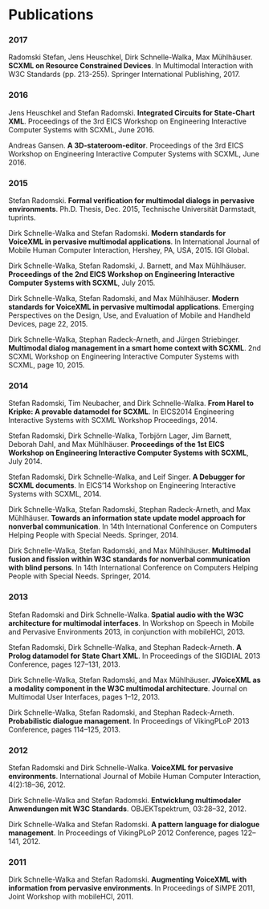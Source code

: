 # Publications

### 2017

Radomski Stefan, Jens Heuschkel, Dirk Schnelle-Walka, Max Mühlhäuser. **SCXML on Resource
Constrained Devices**. In Multimodal Interaction with W3C Standards (pp. 213-255). Springer
International Publishing, 2017.

### 2016

Jens Heuschkel and Stefan Radomski. **Integrated Circuits for State-Chart XML**.
Proceedings of the 3rd EICS Workshop on Engineering Interactive Computer
Systems with SCXML, June 2016.

Andreas Gansen. **A 3D-stateroom-editor**.
Proceedings of the 3rd EICS Workshop on Engineering Interactive Computer
Systems with SCXML, June 2016.

### 2015

Stefan Radomski. **Formal verification for multimodal dialogs in pervasive
environments**. Ph.D. Thesis, Dec. 2015, Technische Universität Darmstadt,
tuprints.

Dirk Schnelle-Walka and Stefan Radomski. **Modern standards for VoiceXML in
pervasive multimodal applications**. In International Journal of Mobile Human
Computer Interaction, Hershey, PA, USA, 2015. IGI Global.

Dirk Schnelle-Walka, Stefan Radomski, J. Barnett, and Max Mühlhäuser.
**Proceedings of the 2nd EICS Workshop on Engineering Interactive Computer
Systems with SCXML**, July 2015.

Dirk Schnelle-Walka, Stefan Radomski, and Max Mühlhäuser. **Modern standards
for VoiceXML in pervasive multimodal applications**. Emerging Perspectives on
the Design, Use, and Evaluation of Mobile and Handheld Devices, page 22, 2015.

Dirk Schnelle-Walka, Stephan Radeck-Arneth, and Jürgen Striebinger.
**Multimodal dialog management in a smart home context with SCXML**. 2nd SCXML
Workshop on Engineering Interactive Computer Systems with SCXML, page 10, 2015.

### 2014

Stefan Radomski, Tim Neubacher, and Dirk Schnelle-Walka. **From Harel to
Kripke: A provable datamodel for SCXML**. In EICS2014 Engineering Interactive
Systems with SCXML Workshop Proceedings, 2014.

Stefan Radomski, Dirk Schnelle-Walka, Torbjörn Lager, Jim Barnett, Deborah
Dahl, and Max Mühlhäuser. **Proceedings of the 1st EICS Workshop on Engineering
Interactive Computer Systems with SCXML**, July 2014.

Stefan Radomski, Dirk Schnelle-Walka, and Leif Singer. **A Debugger for SCXML
documents**. In EICS’14 Workshop on Engineering Interactive Systems with SCXML,
2014.

Dirk Schnelle-Walka, Stefan Radomski, Stephan Radeck-Arneth, and Max
Mühlhäuser. **Towards an information state update model approach for nonverbal
communication**. In 14th International Conference on Computers Helping People
with Special Needs. Springer, 2014.

Dirk Schnelle-Walka, Stefan Radomski, and Max Mühlhäuser. **Multimodal fusion
and fission within W3C standards for nonverbal communication with blind
persons**. In 14th International Conference on Computers Helping People with
Special Needs. Springer, 2014.

### 2013

Stefan Radomski and Dirk Schnelle-Walka. **Spatial audio with the W3C
architecture for multimodal interfaces**. In Workshop on Speech in Mobile and
Pervasive Environments 2013, in conjunction with mobileHCI, 2013.

Stefan Radomski, Dirk Schnelle-Walka, and Stephan Radeck-Arneth. **A Prolog
datamodel for State Chart XML**. In Proceedings of the SIGDIAL 2013 Conference,
pages 127–131, 2013.

Dirk Schnelle-Walka, Stefan Radomski, and Max Mühlhäuser. **JVoiceXML as a
modality component in the W3C multimodal architecture**. Journal on Multimodal
User Interfaces, pages 1–12, 2013.

Dirk Schnelle-Walka, Stefan Radomski, and Stephan Radeck-Arneth.
**Probabilistic dialogue management**. In Proceedings of VikingPLoP 2013
Conference, pages 114–125, 2013.

### 2012

Stefan Radomski and Dirk Schnelle-Walka. **VoiceXML for pervasive
environments**. International Journal of Mobile Human Computer Interaction,
4(2):18–36, 2012.

Dirk Schnelle-Walka and Stefan Radomski. **Entwicklung multimodaler Anwendungen
mit W3C Standards**. OBJEKTspektrum, 03:28–32, 2012.

Dirk Schnelle-Walka and Stefan Radomski. **A pattern language for dialogue
management**. In Proceedings of VikingPLoP 2012 Conference, pages 122–141, 2012.

### 2011

Dirk Schnelle-Walka and Stefan Radomski. **Augmenting VoiceXML with information
from pervasive environments**. In Proceedings of SiMPE 2011, Joint Workshop
with mobileHCI, 2011.
